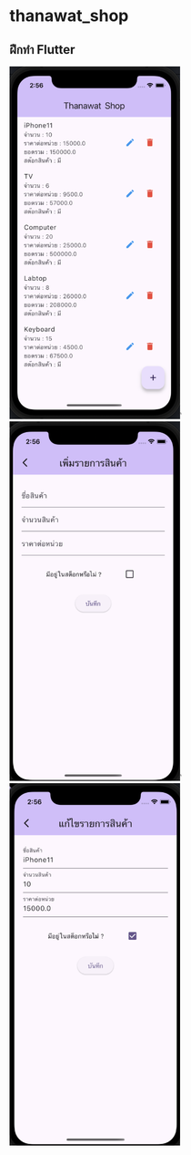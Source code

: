 # thanawat_shop


## ฝึกทำ Flutter


<img src="./lib/img/ภาพถ่ายหน้าจอ 2567-05-21 เวลา 14.56.17.png" alt="ภาพถ่ายหน้าจอ 2567-05-21 เวลา 14.56.17" width="300">
ิ<br>
<img src="./lib/img/ภาพถ่ายหน้าจอ 2567-05-21 เวลา 14.56.32.png" alt="ภาพถ่ายหน้าจอ 2567-05-21 เวลา 14.56.32" width="300">
ิ<br>
<img src="./lib/img/ภาพถ่ายหน้าจอ 2567-05-21 เวลา 14.56.45.png" alt="ภาพถ่ายหน้าจอ 2567-05-21 เวลา 14.56.45" width="300">